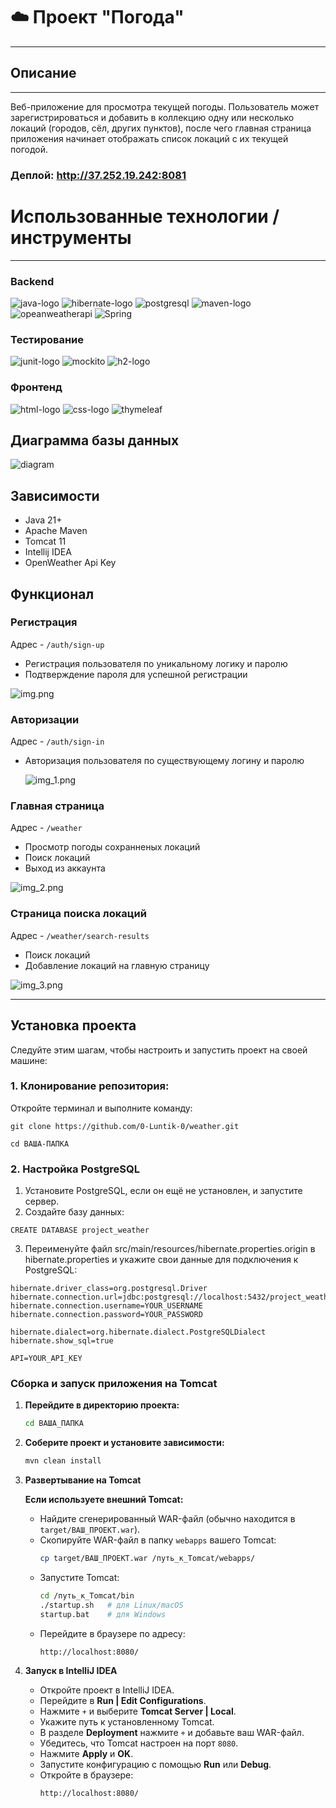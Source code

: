 # ☁️ Проект "Погода"
<hr>

## Описание
<hr>
Веб-приложение для просмотра текущей погоды. 
Пользователь может зарегистрироваться и добавить в коллекцию одну или 
несколько локаций (городов, сёл, других пунктов), 
после чего главная страница приложения начинает отображать список локаций с
их текущей погодой.

### Деплой: http://37.252.19.242:8081

# Использованные технологии / инструменты
<hr/>

### Backend
![java-logo](https://github.com/VladislavLevchikIsAProger/tennis_scoreboard/assets/153897612/bc1ab298-7a78-42ec-8813-05b38668310e)
![hibernate-logo](https://github.com/VladislavLevchikIsAProger/tennis_scoreboard/assets/153897612/071df0a5-79ef-4435-9c98-5a9b2383d420)
![postgresql](https://github.com/VladislavLevchikIsAProger/weather_tracker/assets/153897612/8922bdba-ad57-4d69-b68c-ec505fff82e0)
![maven-logo](https://github.com/VladislavLevchikIsAProger/tennis_scoreboard/assets/153897612/159c5f30-83db-49a2-906a-fc92a071eeff)
![opeanweatherapi](https://github.com/VladislavLevchikIsAProger/weather_tracker/assets/153897612/78bce6ce-0faf-4d08-bf48-cc12cea9cc83)
![Spring](https://img.shields.io/badge/Spring-6DB33F?style=for-the-badge&logo=spring&logoColor=black)

### Тестирование

![junit-logo](https://github.com/VladislavLevchikIsAProger/tennis_scoreboard/assets/153897612/a1a05826-fecb-4b7a-827c-946ffc72da32)
![mockito](https://github.com/VladislavLevchikIsAProger/weather_tracker/assets/153897612/c405a582-b268-4b82-b3e8-461d77b7f39c)
![h2-logo](https://github.com/VladislavLevchikIsAProger/tennis_scoreboard/assets/153897612/3e65f8a8-a9a7-44bc-85c8-42d173338c74)

### Фронтенд

![html-logo](https://github.com/VladislavLevchikIsAProger/tennis_scoreboard/assets/153897612/cf73900e-a565-405d-b7dd-cc05f9429c2f)
![css-logo](https://github.com/VladislavLevchikIsAProger/tennis_scoreboard/assets/153897612/d7d9ecf6-1cfb-4fe1-ba32-dd43d59921a8)
![thymeleaf](https://github.com/VladislavLevchikIsAProger/weather_tracker/assets/153897612/5c5cda5f-c5d6-42c8-893b-3737e8d04db2)

## Диаграмма базы данных

![diagram](https://github.com/VladislavLevchikIsAProger/weather_tracker/assets/153897612/06eab789-15ed-4dd5-b29a-70d48b3fd80a)


## Зависимости
+ Java 21+
+ Apache Maven
+ Tomcat 11
+ Intellij IDEA
+ OpenWeather Api Key

## Функционал


### Регистрация

Адрес - `/auth/sign-up`
- Регистрация пользователя по уникальному логику и паролю
- Подтверждение пароля для успешной регистрации

![img.png](src/main/resources/view/static/images/img.png)

### Авторизации

Адрес - `/auth/sign-in`
- Авторизация пользователя по существующему логину и паролю

  ![img_1.png](src/main/resources/view/static/images/img_1.png)


### Главная страница

Адрес - `/weather`

- Просмотр погоды сохранненых локаций
- Поиск локаций
- Выход из аккаунта

![img_2.png](src/main/resources/view/static/images/img_2.png)

### Страница поиска локаций

Адрес - `/weather/search-results`

- Поиск локаций
- Добавление локаций на главную страницу

![img_3.png](src/main/resources/view/static/images/img_3.png)


<hr/>

## Установка проекта

Следуйте этим шагам, чтобы настроить и запустить проект на своей машине:

### 1. Клонирование репозитория:

   Откройте терминал и выполните команду:

 `git clone https://github.com/0-Luntik-0/weather.git`

  `cd ВАША-ПАПКА`
### 2. Настройка PostgreSQL

1. Установите PostgreSQL, если он ещё не установлен, и запустите сервер.
2. Создайте базу данных: 

```properties
CREATE DATABASE project_weather
```

3. Переименуйте файл src/main/resources/hibernate.properties.origin в hibernate.properties и укажите свои данные для подключения к PostgreSQL: 

```properties
hibernate.driver_class=org.postgresql.Driver
hibernate.connection.url=jdbc:postgresql://localhost:5432/project_weather
hibernate.connection.username=YOUR_USERNAME
hibernate.connection.password=YOUR_PASSWORD

hibernate.dialect=org.hibernate.dialect.PostgreSQLDialect
hibernate.show_sql=true

API=YOUR_API_KEY
```
### Сборка и запуск приложения на Tomcat

1. **Перейдите в директорию проекта:**
   ```bash
   cd ВАША_ПАПКА
   ```

2. **Соберите проект и установите зависимости:**
   ```bash
   mvn clean install
   ```

3. **Развертывание на Tomcat**

   **Если используете внешний Tomcat:**

    - Найдите сгенерированный WAR-файл (обычно находится в `target/ВАШ_ПРОЕКТ.war`).
    - Скопируйте WAR-файл в папку `webapps` вашего Tomcat:
      ```bash
      cp target/ВАШ_ПРОЕКТ.war /путь_к_Tomcat/webapps/
      ```
    - Запустите Tomcat:
      ```bash
      cd /путь_к_Tomcat/bin
      ./startup.sh   # для Linux/macOS
      startup.bat    # для Windows
      ```
    - Перейдите в браузере по адресу:
      ```
      http://localhost:8080/
      ```

4. **Запуск в IntelliJ IDEA**

    - Откройте проект в IntelliJ IDEA.
    - Перейдите в **Run | Edit Configurations**.
    - Нажмите `+` и выберите **Tomcat Server | Local**.
    - Укажите путь к установленному Tomcat.
    - В разделе **Deployment** нажмите `+` и добавьте ваш WAR-файл.
    - Убедитесь, что Tomcat настроен на порт `8080`.
    - Нажмите **Apply** и **OK**.
    - Запустите конфигурацию с помощью **Run** или **Debug**.
    - Откройте в браузере:
      ```
      http://localhost:8080/
      ```


